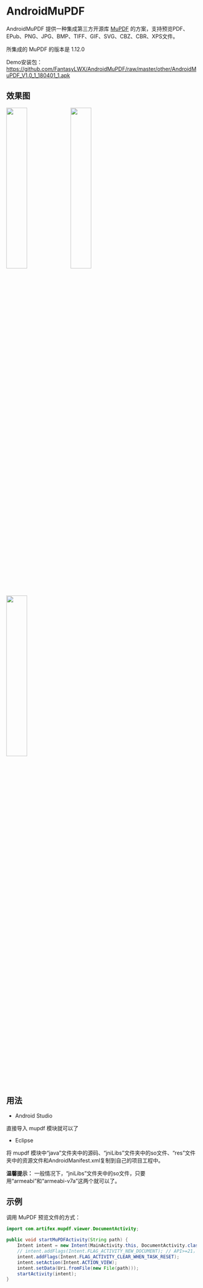 # AndroidMuPDF
AndroidMuPDF 提供一种集成第三方开源库 [MuPDF](https://mupdf.com) 的方案，支持预览PDF、EPub、PNG、JPG、BMP、TIFF、GIF、SVG、CBZ、CBR、XPS文件。

所集成的 MuPDF 的版本是 1.12.0

Demo安装包：<https://github.com/FantasyLWX/AndroidMuPDF/raw/master/other/AndroidMuPDF_V1.0_1_180401_1.apk>

## 效果图

<img src="https://github.com/FantasyLWX/AndroidMuPDF/raw/master/other/screenshot1.png" width="33%" />    <img src="https://github.com/FantasyLWX/AndroidMuPDF/raw/master/other/screenshot2.png" width="33%" />    <img src="https://github.com/FantasyLWX/AndroidMuPDF/raw/master/other/screenshot3.png" width="33%" />

## 用法

* Android Studio

直接导入 mupdf 模块就可以了

* Eclipse

将 mupdf 模块中“java”文件夹中的源码、“jniLibs”文件夹中的so文件、“res”文件夹中的资源文件和AndroidManifest.xml复制到自己的项目工程中。

**温馨提示：** 一般情况下，“jniLibs”文件夹中的so文件，只要用“armeabi”和“armeabi-v7a”这两个就可以了。

## 示例

调用 MuPDF 预览文件的方式：

```Java
import com.artifex.mupdf.viewer.DocumentActivity;

public void startMuPDFActivity(String path) {
    Intent intent = new Intent(MainActivity.this, DocumentActivity.class);
    // intent.addFlags(Intent.FLAG_ACTIVITY_NEW_DOCUMENT); // API>=21，launch as a new document
    intent.addFlags(Intent.FLAG_ACTIVITY_CLEAR_WHEN_TASK_RESET);
    intent.setAction(Intent.ACTION_VIEW);
    intent.setData(Uri.fromFile(new File(path)));
    startActivity(intent);
}
```
